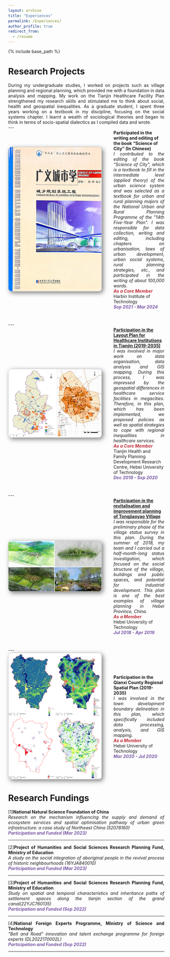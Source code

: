 ```yaml
---
layout: archive
title: "Experiences"
permalink: /Experiences/
author_profile: true
redirect_from:
  - /resume
---
```


{% include base_path %}

Research Projects
======
<div class="col-sm-9" style="display: flex; align-items: center; padding-left: 0px; text-align: justify;">
During my undergraduate studies, I worked on projects such as village planning and regional planning, which provided me with a foundation in data analysis and mapping. My work on the Tianjin Healthcare Facility Plan strengthened my research skills and stimulated me to think about social, health and geospatial inequalities. As a graduate student, I spent three years working on a textbook in my discipline, focusing on the social systems chapter. I learnt a wealth of sociological theories and began to think in terms of socio-spatial dialectics as I compiled data and wrote.
 </div>
---

<div class="pub-row" style="display: flex; align-items: center; flex-wrap: wrap; margin-bottom: 40px;">
  <div class="col-sm-3 abbr" style="flex: 0 0 300px; margin-right: 40px; padding-left: 0;">
    <img src="/images/csx.png" class="teaser img-fluid z-depth-1" style="width: 300px; height: auto; box-shadow: 5px 5px 15px rgba(0,0,0,0.5); border: 1px solid #CCCCCC; border-radius: 10px;">
  </div>
  <div class="col-sm-9" style="flex: 1; padding-left: 0;">
    <div>
      <div class="title"><strong>Participated in the writing and editing of the book “Science of City” (In Chinese)</strong></div>
    </div> 
      <div class="competition-description" style="display: flex; align-items: center; padding-left: 0px; text-align: justify;">
      <i>I contributed to the editing of the book “Science of City", which is a textbook to fill in the intermediate level (applied theory) of the urban science system and was selected as a textbook for urban and rural planning majors of the National Urban and Rural Planning Programme of the "14th Five-Year Plan". I was responsible for data collection, writing and editing, including chapters on urbanisation, laws of urban development, urban social systems, rural planning strategies, etc., and participated in the writing of about 100,000 words.</i>
    </div>
    <strong><i style="color:#c02c38">As a Core Member</i></strong>
    <div class="author">Harbin Institute of Technology</div>
    <strong><i style="color:#7b5aa6">Sep 2021 - Mar 2024</i></strong>
  </div>
</div>
---

<div class="pub-row" style="display: flex; align-items: center; flex-wrap: wrap; margin-bottom: 40px;">
  <div class="col-sm-3 abbr" style="flex: 0 0 300px; margin-right: 40px; padding-left: 0;">
    <img src="/images/tjyb.png" class="teaser img-fluid z-depth-1" style="width: 300px; height: auto; box-shadow: 5px 5px 15px rgba(0,0,0,0.5); border: 1px solid #CCCCCC; border-radius: 10px;">
  </div>
  <div class="col-sm-9" style="flex: 1; padding-left: 0;">
    <div>
      <div class="title"><a href="https://wsjk.tj.gov.cn/ZWGK3158/GSGG247/202208/W020201110659782999003.pdf"><strong>Participation in the Layout Plan for Healthcare Institutions in Tianjin (2019-2035)</strong></a></div>
    </div> 
     <div class="competition-description" style="display: flex; align-items: center; padding-left: 0px; text-align: justify;">
      <i>I was involved in major work on data organisation, data analysis and GIS mapping. During this process, I was impressed by the geospatial differences in healthcare service facilities in megacities. Therefore, in this plan, which has been implemented, we proposed policies as well as spatial strategies to cope with regional inequalities in healthcare services.</i>
    </div>
    <strong><i style="color:#c02c38">As a Core Member</i></strong>
    <div class="author">Tianjin Health and Family Planning Development Research Centre, Hebei University of Technology</div>
    <strong><i style="color:#7b5aa6">Dec 2019 - Sep 2020</i></strong>
  </div>
</div>
---

<div class="pub-row" style="display: flex; align-items: center; flex-wrap: wrap; margin-bottom: 40px;">
  <div class="col-sm-3 abbr" style="flex: 0 0 300px; margin-right: 40px; padding-left: 0;">
    <img src="/images/tjyn.png" class="teaser img-fluid z-depth-1" style="width: 300px; height: auto; box-shadow: 5px 5px 15px rgba(0,0,0,0.5); border: 1px solid #CCCCCC; border-radius: 10px;">
  </div>
  <div class="col-sm-9" style="flex: 1; padding-left: 0;">
    <div>
      <div class="title"><a href="https://mp.weixin.qq.com/s/P9vd6_Q21HDs1JTP0rUK5A"><strong>Participation in the revitalisation and improvement planning of Tongjiaoyao Village</strong></a></div>
    </div> 
     <div class="competition-description" style="display: flex; align-items: center; padding-left: 0px; text-align: justify;">
      <i>I was responsible for the preliminary phase of the village status survey in this plan. During the summer of 2018, my team and I carried out a half-month-long status investigation, which focused on the social structure of the village, buildings and public spaces, and potential for industrial development. This plan is one of the best examples of village planning in Hebei Province, China.</i>
    </div>
    <strong><i style="color:#c02c38">As a Member</i></strong>
    <div class="author">Hebei University of Technology</div>
    <strong><i style="color:#7b5aa6">Jul 2018 - Apr 2019</i></strong>
  </div>
</div>
---

<div class="pub-row" style="display: flex; align-items: center; flex-wrap: wrap; margin-bottom: 40px;">
  <div class="col-sm-3 abbr" style="flex: 0 0 300px; margin-right: 40px; padding-left: 0;">
    <img src="/images/qxn.png" class="teaser img-fluid z-depth-1" style="width: 300px; height: auto; box-shadow: 5px 5px 15px rgba(0,0,0,0.5); border: 1px solid #CCCCCC; border-radius: 10px;">
  </div>
  <div class="col-sm-9" style="flex: 1; padding-left: 0;">
    <div>
      <div class="title"><strong>Participation in the Qianxi County Regional Spatial Plan (2019-2035)</strong></div>
    </div> 
     <div class="competition-description" style="display: flex; align-items: center; padding-left: 0px; text-align: justify;">
      <i>I was involved in the town development boundary delineation in this plan, which specifically included data processing, analysis, and GIS mapping.</i>
    </div>
    <strong><i style="color:#c02c38">As a Member</i></strong>
    <div class="author">Hebei University of Technology</div>
    <strong><i style="color:#7b5aa6">Mar 2020 - Jul 2020</i></strong>
  </div>
</div>

Research Fundings
======

<div class="col-sm-9" style="display: flex; align-items: center; padding-left: 0px; text-align: justify;">
    <div class="title">[1]<strong>National Natural Science Foundation of China</strong></div>
</div> 
<div class="competition-description" style="display: flex; align-items: center; padding-left: 0px; text-align: justify;">
    <i>Research on the mechanism influencing the supply and demand of ecosystem services and spatial optimisation pathway of urban green infrastructure: a case study of Northeast China (52078160)</i>
</div>
<strong><i style="color:#7b5aa6">Participation and Funded (Mar 2023)</i></strong>

---

<div class="col-sm-9" style="display: flex; align-items: center; padding-left: 0px; text-align: justify;">
    <div class="title">[2]<strong>Project of Humanities and Social Sciences Research Planning Fund, Ministry of Education</strong></div>
</div> 
<div class="competition-description" style="display: flex; align-items: center; padding-left: 0px; text-align: justify;">
    <i>A study on the social integration of aboriginal people in the revival process of historic neighbourhoods (16YJA840010)</i>
</div>
<strong><i style="color:#7b5aa6">Participation and Funded (Mar 2023)</i></strong>

---

<div class="col-sm-9" style="display: flex; align-items: center; padding-left: 0px; text-align: justify;">
    <div class="title">[3]<strong>Project of Humanities and Social Sciences Research Planning Fund, Ministry of Education</strong></div>
</div> 
<div class="competition-description" style="display: flex; align-items: center; padding-left: 0px; text-align: justify;">
    <i>Study on spatial and temporal characteristics and inheritance paths of settlement spaces along the tianjin section of the grand canal(22YJC760135)</i>
</div>
<strong><i style="color:#7b5aa6">Participation and Funded (Sep 2022)</i></strong>

---

<div class="col-sm-9" style="display: flex; align-items: center; padding-left: 0px; text-align: justify;">
    <div class="title">[4]<strong>National Foreign Experts Programme, Ministry of Science and Technology</strong></div>
</div> 
<div class="competition-description" style="display: flex; align-items: center; padding-left: 0px; text-align: justify;">
    <i>"Belt and Road" innovation and talent exchange programme for foreign experts (DL2022170002L)</i>
</div>
<strong><i style="color:#7b5aa6">Participation and Funded (Sep 2022)</i></strong>

---

